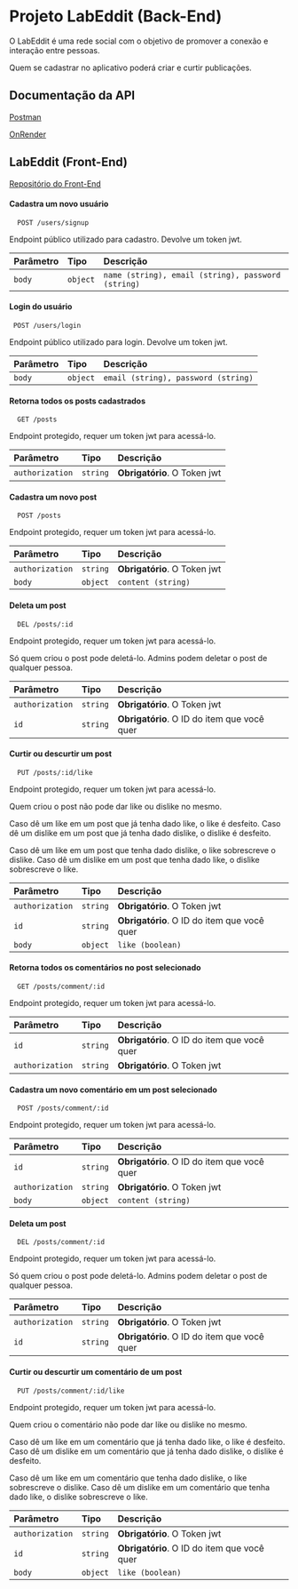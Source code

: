 
# Projeto LabEddit (Back-End)

O LabEddit é uma rede social com o objetivo de promover a conexão e interação entre pessoas. 

Quem se cadastrar no aplicativo poderá criar e curtir publicações.
## Documentação da API
[Postman](https://documenter.getpostman.com/view/24460811/2s93JzKfno)

[OnRender](https://luawyn-labeddit.onrender.com/)

## LabEddit (Front-End)
[Repositório do Front-End](https://github.com/luawyn/project-labeddit-frontend)

#### Cadastra um novo usuário

```http
  POST /users/signup
```
Endpoint público utilizado para cadastro. Devolve um token jwt.


| Parâmetro   | Tipo       | Descrição                                   |
| :---------- | :--------- | :------------------------------------------ |
| `body`  | `object` | `name (string), email (string), password (string)` |

#### Login do usuário

```http
 POST /users/login
```
Endpoint público utilizado para login. Devolve um token jwt.

| Parâmetro   | Tipo       | Descrição                                   |
| :---------- | :--------- | :------------------------------------------ |
| `body`  | `object` | `email (string), password (string)` |


#### Retorna todos os posts cadastrados

```http
  GET /posts
```
Endpoint protegido, requer um token jwt para acessá-lo.



| Parâmetro   | Tipo       | Descrição                                   |
| :---------- | :--------- | :------------------------------------------ |
| `authorization`      | `string` | **Obrigatório**. O Token jwt |

#### Cadastra um novo post

```http
  POST /posts
```
Endpoint protegido, requer um token jwt para acessá-lo.

| Parâmetro   | Tipo       | Descrição                                   |
| :---------- | :--------- | :------------------------------------------ |
| `authorization`  | `string` | **Obrigatório**. O Token jwt |
`body`  | `object` | `content (string)` |

#### Deleta um post

```http
  DEL /posts/:id
```
Endpoint protegido, requer um token jwt para acessá-lo.

Só quem criou o post pode deletá-lo. Admins podem deletar o post de qualquer pessoa.

| Parâmetro   | Tipo       | Descrição                                   |
| :---------- | :--------- | :------------------------------------------ |
| `authorization`  | `string` | **Obrigatório**. O Token jwt |
| `id`      | `string` | **Obrigatório**. O ID do item que você quer |

#### Curtir ou descurtir um post

```http
  PUT /posts/:id/like
```
Endpoint protegido, requer um token jwt para acessá-lo.

Quem criou o post não pode dar like ou dislike no mesmo.

Caso dê um like em um post que já tenha dado like, o like é desfeito.
Caso dê um dislike em um post que já tenha dado dislike, o dislike é desfeito.

Caso dê um like em um post que tenha dado dislike, o like sobrescreve o dislike.
Caso dê um dislike em um post que tenha dado like, o dislike sobrescreve o like.

| Parâmetro   | Tipo       | Descrição                                   |
| :---------- | :--------- | :------------------------------------------ |
| `authorization`  | `string` | **Obrigatório**. O Token jwt |
| `id`      | `string` | **Obrigatório**. O ID do item que você quer | 
`body`  | `object` | `like (boolean)`  |

#### Retorna todos os comentários no post selecionado

```http
  GET /posts/comment/:id
```
Endpoint protegido, requer um token jwt para acessá-lo.



| Parâmetro   | Tipo       | Descrição                                   |
| :---------- | :--------- | :------------------------------------------ |
| `id`      | `string` | **Obrigatório**. O ID do item que você quer | 
| `authorization`      | `string` | **Obrigatório**. O Token jwt |

#### Cadastra um novo comentário em um post selecionado

```http
  POST /posts/comment/:id
```
Endpoint protegido, requer um token jwt para acessá-lo.

| Parâmetro   | Tipo       | Descrição                                   |
| :---------- | :--------- | :------------------------------------------ |
| `id`      | `string` | **Obrigatório**. O ID do item que você quer | 
| `authorization`  | `string` | **Obrigatório**. O Token jwt |
`body`  | `object` | `content (string)` |

#### Deleta um post

```http
  DEL /posts/comment/:id
```
Endpoint protegido, requer um token jwt para acessá-lo.

Só quem criou o post pode deletá-lo. Admins podem deletar o post de qualquer pessoa.

| Parâmetro   | Tipo       | Descrição                                   |
| :---------- | :--------- | :------------------------------------------ |
| `authorization`  | `string` | **Obrigatório**. O Token jwt |
| `id`      | `string` | **Obrigatório**. O ID do item que você quer |


#### Curtir ou descurtir um comentário de um post

```http
  PUT /posts/comment/:id/like
```
Endpoint protegido, requer um token jwt para acessá-lo.

Quem criou o comentário não pode dar like ou dislike no mesmo.

Caso dê um like em um comentário que já tenha dado like, o like é desfeito.
Caso dê um dislike em um comentário que já tenha dado dislike, o dislike é desfeito.

Caso dê um like em um comentário que tenha dado dislike, o like sobrescreve o dislike.
Caso dê um dislike em um comentário que tenha dado like, o dislike sobrescreve o like.

| Parâmetro   | Tipo       | Descrição                                   |
| :---------- | :--------- | :------------------------------------------ |
| `authorization`  | `string` | **Obrigatório**. O Token jwt |
| `id`      | `string` | **Obrigatório**. O ID do item que você quer | 
`body`  | `object` | `like (boolean)`  |
